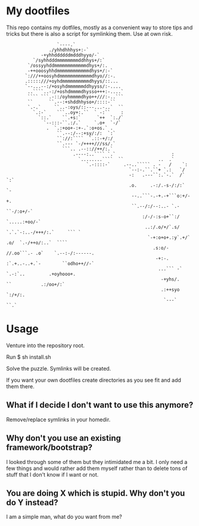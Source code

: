# My dootfiles

This repo contains my dotfiles, mostly as a convenient way to store tips 
and tricks but there is also a script for symlinking them. Use at own risk.

```
                   `----.`                                                                          
                ./yhhdhhhys+:-`                                                                     
             -+yhhddddddmdddhyyo/-`                                                                 
          `/syhhdddmmmmmmmmddhhys+/:`                                                               
        `/ossyyhddmmmmmmmmmmmmdhys+/:.                                                              
        -++ooosyhhdmmmmmmmmmmmmdhys+/:-`                                                            
       `:///++oosyhdmmmmmmmmmmmmdhyo//:-.                                                           
       .:::::///+oyhdmmmmmmmmmmdhyys/::...                                                          
       `--...--:/+osyhdmmmmmmddhyyss/:-....                                                         
        ..````..-:/+oshdmmmmdhysso+++:-....`                                                        
        ```` ```.-::/oyhmmmmdhyo++///:-..```                                                        
        ``      ``.--:+shddhhyso+/::::-``                                                           
        `.-.`     ``..-:oys/::---...-..`  ``                                                        
          `.:-`    ```..oy+:.``  ` -:``    :                                                        
            `::.`    ``.+s:`      `++  `:./`                                                        
              `--:::-``.:/.`     `.o+  `-/`                                                         
               .  `.:+oo+-:+-.`:o+os.` .                                                            
                   ``.--:/--:+sy/:/:  `:`                                                           
                   ``://:````  `.::-+/:/                                                            
                   ``.--- `-/++++///ss/.`                                                           
                     ```.. .--:://++/:.`                                                            
                         .----:..```` `.`                     :                                     
                           `........````  ``             ..  .`                                     
                              `.-::::-`     .--..````` . -   /    `:                                
                                              `--:-.``.``+ `.:   `/                                 
                                              -:   .---``:.`-.`  /`   `:`                           
                                              .o.     .-:/.-s-/:/:`  `-                             
                                               --..```-.-+.-+```o:+/-+.                             
                                               ``.--/:/--:..- `.-``-/:o+/-`                         
                                                   :/-/-:s-o+``:/ `.....:+oo/-`                     
                                                    ..:/.o/+/`.s/ `.`.`-:..-/+++/:.`     ``` `      
                                                     `-+:o+o+.:y`.+/`   .o/  `.-/++o/:..`  ````     
                                                       .s:o/- //.oo```.- .o`    `.--:-/:------.     
                                                        -+:-. :`.+..-..+.`-        ``odho++//-`     
                                                         ...``` -`  `.-:`..         .+oyhooo+.      
                                                          -+yhs/.      ``           .:/oo+/:`       
                                                          .:++syo                   `:/+/:.         
                                                           `---`                     ``.`           
```

# Usage

Venture into the repository root.

Run 
    $ sh install.sh

Solve the puzzle. Symlinks will be created.

If you want your own dootfiles create directories as you see fit and add them there.

## What if I decide I don't want to use this anymore?

Remove/replace symlinks in your homedir.

## Why don't you use an existing framework/bootstrap?

I looked through some of them but they intimidated me a bit. I only need a few things and would rather add them myself rather than to delete tons of stuff that I don't know if I want or not.

## You are doing X which is stupid. Why don't you do Y instead?

I am a simple man, what do you want from me?
